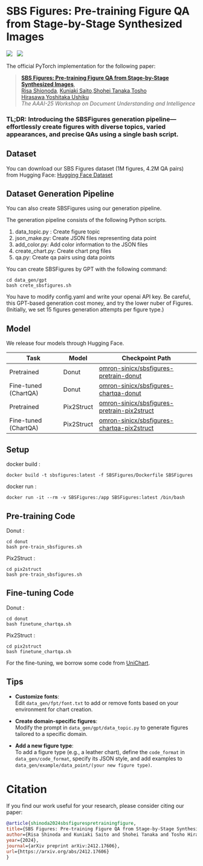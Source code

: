 # SBS Figures: Pre-training Figure QA from Stage-by-Stage Synthesized Images
<a href='https://arxiv.org/abs/2412.17606'><img src='https://img.shields.io/badge/ArXiv-PDF-red'></a> &nbsp; 
<a href='https://omron-sinicx.github.io/SBSFiguresPage/'><img src='https://img.shields.io/badge/Project-Page-Green'></a> &nbsp; 

The official PyTorch implementation for the following paper:
> [**SBS Figures: Pre-training Figure QA from Stage-by-Stage Synthesized Images**](https://arxiv.org/abs/2407.13555),  
> [Risa Shionoda](https://sites.google.com/view/risashinoda/home), [Kuniaki Saito](https://ksaito-ut.github.io/),[Shohei Tanaka](https://shohei-ta-ds7.github.io/),[Tosho Hirasawa](https://toshohirasawa.github.io/),[Yoshitaka Ushiku](https://yoshitakaushiku.net/index.html)    
> *The AAAI-25 Workshop on Document Understanding and Intelligence*

### TL;DR: Introducing the SBSFigures generation pipeline—effortlessly create figures with diverse topics, varied appearances, and precise QAs using a single bash script.

## Dataset
You can download our SBS Figures dataset (1M figures, 4.2M QA pairs) from Hugging Face: [Hugging Face Dataset](https://huggingface.co/datasets/omron-sinicx/sbsfigures)

## Dataset Generation Pipeline
You can also create SBSFigures using our generation pipeline.

The generation pipeline consists of the following Python scripts.
1. data_topic.py : Create figure topic
2. json_make.py:  Create JSON files representing data point
3. add_color.py: Add color information to the JSON files
4. create_chart.py: Create chart png files 
5. qa.py: Create qa pairs using data points

You can create SBSFigures by GPT with the following command:
```
cd data_gen/gpt
bash crete_sbsfigures.sh
```
You have to modify config.yaml and write your openai API key.
Be careful, this GPT-based generation cost money, and try the lower nuber of Figures. (Initially, we set 15 figures generation attempts per figure type.)

## Model
We release four models through Hugging Face.

| Task  | Model | Checkpoint Path |
| ------| ------- | ------------- |
| Pretrained  | Donut| [omron-sinicx/sbsfigures-pretrain-donut](https://huggingface.co/omron-sinicx/sbsfigures-pretrain-donut)  |
| Fine-tuned (ChartQA) | Donut | [omron-sinicx/sbsfigures-chartqa-donut](https://huggingface.co/omron-sinicx/sbsfigures-chartqa-donut)  |
| Pretrained  | Pix2Struct| [omron-sinicx/sbsfigures-pretrain-pix2struct](https://huggingface.co/omron-sinicx/sbsfigures-pretrain-pix2struct)  |
| Fine-tuned (ChartQA) |Pix2Struct| [omron-sinicx/sbsfigures-chartqa-pix2struct](https://huggingface.co/omron-sinicx/sbsfigures-chartqa-pix2struct)  |

## Setup
docker build :
```
docker build -t sbsfigures:latest -f SBSFigures/Dockerfile SBSFigures
```
docker run :
```
docker run -it --rm -v SBSFigures:/app SBSFigures:latest /bin/bash
```

## Pre-training Code
Donut : 
```
cd donut
bash pre-train_sbsfigures.sh
```
Pix2Struct : 
```
cd pix2struct
bash pre-train_sbsfigures.sh
```

## Fine-tuning Code
Donut : 
```
cd donut
bash finetune_chartqa.sh
```
Pix2Struct : 
```
cd pix2struct
bash finetune_chartqa.sh
```
For the fine-tuning, we borrow some code from [UniChart](https://github.com/vis-nlp/UniChart).

## Tips
- **Customize fonts**:  
  Edit `data_gen/fpt/font.txt` to add or remove fonts based on your environment for chart creation.

- **Create domain-specific figures**:  
  Modify the prompt in `data_gen/gpt/data_topic.py` to generate figures tailored to a specific domain.

- **Add a new figure type**:  
  To add a figure type (e.g., a leather chart), define the `code_format` in `data_gen/code_format`, specify its JSON style, and add examples to `data_gen/example/data_point/(your new figure type)`.

# Citation
If you find our work useful for your research, please consider citing our paper:

```bibtex
@article{shinoda2024sbsfigurespretrainingfigure,
title={SBS Figures: Pre-training Figure QA from Stage-by-Stage Synthesized Images}, 
author={Risa Shinoda and Kuniaki Saito and Shohei Tanaka and Tosho Hirasawa and Yoshitaka Ushiku},
year={2024},
journal={arXiv preprint arXiv:2412.17606},
url={https://arxiv.org/abs/2412.17606}
}
```
